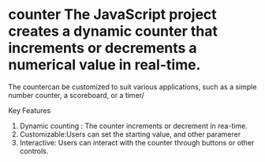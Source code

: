 # counter The JavaScript project creates a dynamic counter that increments or decrements a numerical value in real-time.

The countercan be customized to suit various applications, such as a simple number counter, a scoreboard, or a timer/

Key Features
1.  Dynamic counting : The counter increments or decrement in rea-time.
2.  Customizable:Users can set the starting value, and other paramerer
3.  Interactive: Users can interact with the counter through buttons or other controls.
